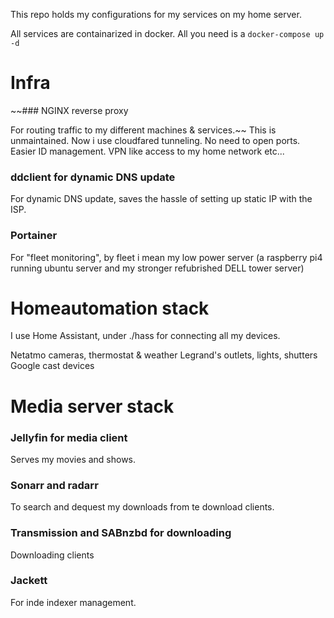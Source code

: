 This repo holds my configurations for my services on my home server.

All services are containarized in docker. All you need is a `docker-compose up -d`

# Infra

~~### NGINX reverse proxy

For routing traffic to my different machines & services.~~
This is unmaintained. Now i use cloudfared tunneling. No need to open ports. Easier ID management. VPN like access to my home network etc...


### ddclient for dynamic DNS update

For dynamic DNS update, saves the hassle of setting up static IP with the ISP.

### Portainer

For "fleet monitoring", by fleet i mean my low power server (a raspberry pi4 running ubuntu server and my stronger refubrished DELL tower server)

# Homeautomation stack

I use Home Assistant, under ./hass for connecting all my devices.

Netatmo cameras, thermostat & weather
Legrand's outlets, lights, shutters
Google cast devices

# Media server stack

### Jellyfin for media client

Serves my movies and shows.

### Sonarr and radarr

To search and dequest my downloads from te download clients.

### Transmission and SABnzbd for downloading

Downloading clients


### Jackett

For inde indexer management.
